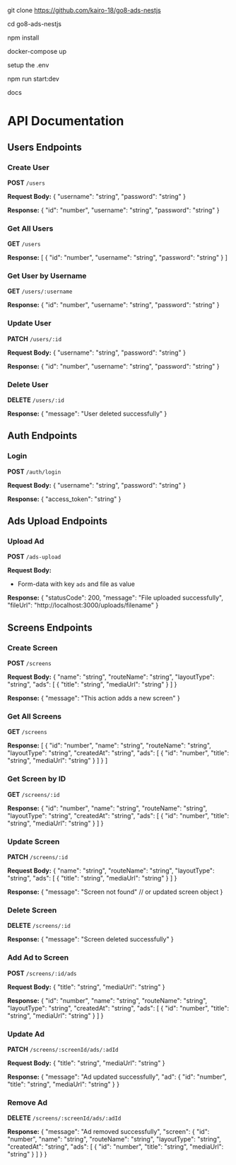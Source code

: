 git clone https://github.com/kairo-18/go8-ads-nestjs


cd go8-ads-nestjs


npm install


docker-compose up

setup the .env

npm run start:dev


docs

# API Documentation

## Users Endpoints

### Create User
**POST** `/users`

**Request Body:**
{
  "username": "string",
  "password": "string"
}

**Response:**
{
  "id": "number",
  "username": "string",
  "password": "string"
}

### Get All Users
**GET** `/users`

**Response:**
[
  {
    "id": "number",
    "username": "string",
    "password": "string"
  }
]

### Get User by Username
**GET** `/users/:username`

**Response:**
{
  "id": "number",
  "username": "string",
  "password": "string"
}

### Update User
**PATCH** `/users/:id`

**Request Body:**
{
  "username": "string",
  "password": "string"
}

**Response:**
{
  "id": "number",
  "username": "string",
  "password": "string"
}

### Delete User
**DELETE** `/users/:id`

**Response:**
{
  "message": "User deleted successfully"
}

## Auth Endpoints

### Login
**POST** `/auth/login`

**Request Body:**
{
  "username": "string",
  "password": "string"
}

**Response:**
{
  "access_token": "string"
}

## Ads Upload Endpoints

### Upload Ad
**POST** `/ads-upload`

**Request Body:**
- Form-data with key `ads` and file as value

**Response:**
{
  "statusCode": 200,
  "message": "File uploaded successfully",
  "fileUrl": "http://localhost:3000/uploads/filename"
}

## Screens Endpoints

### Create Screen
**POST** `/screens`

**Request Body:**
{
  "name": "string",
  "routeName": "string",
  "layoutType": "string",
  "ads": [
    {
      "title": "string",
      "mediaUrl": "string"
    }
  ]
}

**Response:**
{
  "message": "This action adds a new screen"
}

### Get All Screens
**GET** `/screens`

**Response:**
[
  {
    "id": "number",
    "name": "string",
    "routeName": "string",
    "layoutType": "string",
    "createdAt": "string",
    "ads": [
      {
        "id": "number",
        "title": "string",
        "mediaUrl": "string"
      }
    ]
  }
]

### Get Screen by ID
**GET** `/screens/:id`

**Response:**
{
  "id": "number",
  "name": "string",
  "routeName": "string",
  "layoutType": "string",
  "createdAt": "string",
  "ads": [
    {
      "id": "number",
      "title": "string",
      "mediaUrl": "string"
    }
  ]
}

### Update Screen
**PATCH** `/screens/:id`

**Request Body:**
{
  "name": "string",
  "routeName": "string",
  "layoutType": "string",
  "ads": [
    {
      "title": "string",
      "mediaUrl": "string"
    }
  ]
}

**Response:**
{
  "message": "Screen not found" // or updated screen object
}

### Delete Screen
**DELETE** `/screens/:id`

**Response:**
{
  "message": "Screen deleted successfully"
}

### Add Ad to Screen
**POST** `/screens/:id/ads`

**Request Body:**
{
  "title": "string",
  "mediaUrl": "string"
}

**Response:**
{
  "id": "number",
  "name": "string",
  "routeName": "string",
  "layoutType": "string",
  "createdAt": "string",
  "ads": [
    {
      "id": "number",
      "title": "string",
      "mediaUrl": "string"
    }
  ]
}

### Update Ad
**PATCH** `/screens/:screenId/ads/:adId`

**Request Body:**
{
  "title": "string",
  "mediaUrl": "string"
}

**Response:**
{
  "message": "Ad updated successfully",
  "ad": {
    "id": "number",
    "title": "string",
    "mediaUrl": "string"
  }
}

### Remove Ad
**DELETE** `/screens/:screenId/ads/:adId`

**Response:**
{
  "message": "Ad removed successfully",
  "screen": {
    "id": "number",
    "name": "string",
    "routeName": "string",
    "layoutType": "string",
    "createdAt": "string",
    "ads": [
      {
        "id": "number",
        "title": "string",
        "mediaUrl": "string"
      }
    ]
  }
}
